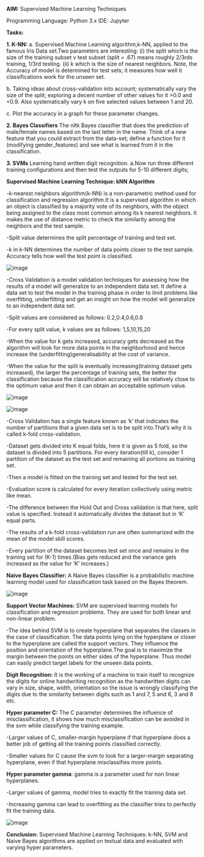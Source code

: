 **AIM:** Supervised Machine Learning Techniques

Programming Language: Python 3.x
IDE: Jupyter

**Tasks:**

**1. K-NN:**
a. Supervised Machine Learning algorithm,k-NN, applied to the famous Iris Data set.Two parameters are interesting: 
(i) the split which is the size of the training subset v test subset (split = .67) means roughly 2/3rds training, 1/3rd testing.
(ii) k which is the size of nearest neighbors. Note, the Accuracy of model is determined for test sets; it measures how well it classifications work for the unseen set.

b. Taking ideas about cross-validation into account; systematically vary the size of the split; exploring a decent number of other values for it >0.0 and <0.9. Also systematically vary k on five selected values between 1 and 20.

c. Plot the accuracy in a graph for these parameter changes.

**2. Bayes Classifiers**
The nltk Bayes classifier that does the prediction of male/female names based on the last letter in the name.
Think of a new feature that you could extract from the data-set; define a function for it (modifying gender_features) and see what is learned from it in the classification.

**3. SVMs**
Learning hand written digit recognition.
a.Now run three different training configurations and then test the outputs for 5-10 different digits;

**Supervised Machine Learning Technique: kNN Algorithm**

-k-nearest neighbors algorithm(k-NN) is a non-parametric method used for classification and regression algorithm.It is a supervised algorithm in which an object is classified by a majority vote of its neighbors, with the object being assigned to the class most common among its k nearest neighbors. It makes the use of distance metric to check the similarity among the neighbors and the test sample.

-Split value determines the split percentage of training and test set. 

-k in k-NN determines the number of data points closer to the test sample. Accuracy tells how well the test point is classified.

![image](https://user-images.githubusercontent.com/38240162/72671798-c88d1680-3a47-11ea-944e-03192ec0d849.png)

-Cross Validation is a model validation techniques for assessing how the results of a model will generalize to an independent data set.
 It define a data set to test the model in the training phase in order to limit problems like overfitting, underfitting and get an insight on how the model will generalize to an independent data set. 

-Split values are considered as follows: 0.2,0.4,0.6,0.8 

-For every split value, k values are as follows: 1,5,10,15,20

-When the value for k gets increased, accuracy gets decreased as the algorithm will look for more data points in the neighborhood and hence increase the (underfitting)generalisability at the cost of variance.

-When the value for the split is eventually increasing(training dataset gets increased), the larger the percentage of training sets, the better the classification because the classification accuracy will be relatively close to the optimum value and then it can obtain an acceptable optimum value.

![image](https://user-images.githubusercontent.com/38240162/72671802-d80c5f80-3a47-11ea-9b99-68227f741c48.png)

![image](https://user-images.githubusercontent.com/38240162/72671806-eeb2b680-3a47-11ea-9dca-77ee0f8c3ec5.png)

-Cross Validation has a single feature known as ‘k’ that indicates the number of partitions that a given data set is to be split into.That’s why it is called k-fold cross-validation.

-Dataset gets divided into K equal folds, here it is given as 5 fold, so the dataset is divided into 5 partitions. For every iteration(till k), consider 1 partition of the dataset as the test set and remaining all portions as training set.

-Then a model is fitted on the training set and tested for the test set.

-Evaluation score is calculated for every iteration collectively using metric like mean.

-The difference between the Hold Out and Cross validation is that here, split value is specified. Instead it automatically divides the dataset but in ‘K’ equal parts.

-The results of a k-fold cross-validation run are often summarized with the mean of the model skill scores.

-Every partition of the dataset becomes test set once and remains in the training set for (K-1) times.(Bias gets reduced and the variance gets increased as the value for ‘K’ increases.)

**Naive Bayes Classifier:** A Naive Bayes classifier is a probabilistic machine learning model used for classification task based on the Bayes theorem.

![image](https://user-images.githubusercontent.com/38240162/72671813-1a35a100-3a48-11ea-990b-6a1fdf68fecc.png)

**Support Vector Machines:** SVM are supervised learning models for classification and regression problems. They are used for both linear and non-linear problem.

-The idea behind SVM is to create hyperplane that separates the classes in the case of classification. The data points lying on the hyperplane or closer to the hyperplane are called the support vectors. They influence the position and orientation of the hyperplane.The goal is to maximize the margin between the points on either sides of the hyperplane. Thus model can easily predict target labels for the unseen data points.

**Digit Recognition:** It is the working of a machine to train itself to recognize the digits for online handwriting recognition as the handwritten digits can vary in size, shape, width, orientation so the issue is wrongly classifying the digits due to the similarity between digits such as 1 and 7, 5 and 6, 3 and 8 etc.

**Hyper parameter C:** The C parameter determines the influence of misclassification, it shows how much misclassification can be avoided in the svm while classifying the training example.

-Larger values of C, smaller-margin hyperplane if that hyperplane does a better job of getting all the training points classified correctly. 

-Smaller values for C cause the svm to look for a larger-margin separating hyperplane, even if that hyperplane misclassifies more points.

**Hyper parameter gamma**: gamma is a parameter used for non linear hyperplanes.

-Larger values of gamma, model tries to exactly fit the training data set.

-Increasing gamma can lead to overfitting as the classifier tries to perfectly fit the training data.

![image](https://user-images.githubusercontent.com/38240162/72671825-5e28a600-3a48-11ea-9b55-364735a8d81e.png)

**Conclusion:**
Supervised Machine Learning Techniques: k-NN, SVM and Naive Bayes algorithms are applied on textual data and evaluated with varying hyper parameters.

